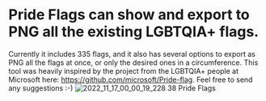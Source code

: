 # Pride Flags can show and export to PNG all the existing LGBTQIA+ flags.

Currently it includes 335 flags, and it also has several options to export as PNG all the flags at once, or only the desired ones in a circumference. This tool was heavily inspired by the project from the LGBTQIA+ people at Microsoft here: https://github.com/microsoft/Pride-flag. Feel free to send any suggestions :-)
![2022_11_17_00_00_19_228 38 Pride Flags](https://user-images.githubusercontent.com/28818179/202313108-f54fe8e2-f8e4-46e7-a869-4f37bb32a8e8.png)
